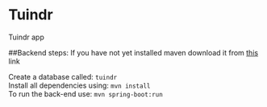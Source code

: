 # Tuindr
Tuindr app

##Backend steps:
If you have not yet installed maven download it from [this](https://maven.apache.org/install.html) link  

Create a database called: ``tuindr``  
Install all dependencies using: ``mvn install``  
To run the back-end use: ``mvn spring-boot:run``
